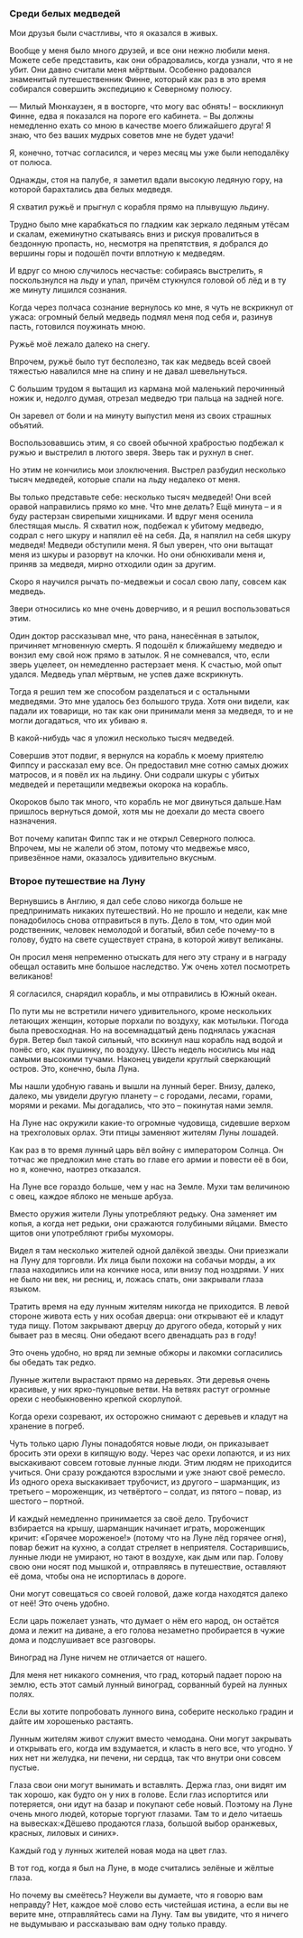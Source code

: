 ### Среди белых медведей

Мои друзья были счастливы, что я оказался в живых.

Вообще у меня было много друзей, и все они нежно любили меня.
Можете себе представить, как они обрадовались, когда узнали, что я не убит.
Они давно считали меня мёртвым.
Особенно радовался знаменитый путешественник Финне, который как раз в это время собирался совершить экспедицию к Северному полюсу.

— Милый Мюнхаузен, я в восторге, что могу вас обнять! – воскликнул Финне, едва я показался на пороге его кабинета.
– Вы должны немедленно ехать со мною в качестве моего ближайшего друга!
Я знаю, что без ваших мудрых советов мне не будет удачи!

Я, конечно, тотчас согласился, и через месяц мы уже были неподалёку от полюса.

Однажды, стоя на палубе, я заметил вдали высокую ледяную гору, на которой барахтались два белых медведя.

Я схватил ружьё и прыгнул с корабля прямо на плывущую льдину.

Трудно было мне карабкаться по гладким как зеркало ледяным утёсам и скалам, ежеминутно скатываясь вниз и рискуя провалиться в бездонную пропасть, но, несмотря на препятствия, я добрался до вершины горы и подошёл почти вплотную к медведям.

И вдруг со мною случилось несчастье: собираясь выстрелить, я поскользнулся на льду и упал, причём стукнулся головой об лёд и в ту же минуту лишился сознания.

Когда через полчаса сознание вернулось ко мне, я чуть не вскрикнул от ужаса: огромный белый медведь подмял меня под себя и, разинув пасть, готовился поужинать мною.

Ружьё моё лежало далеко на снегу.

Впрочем, ружьё было тут бесполезно, так как медведь всей своей тяжестью навалился мне на спину и не давал шевельнуться.

С большим трудом я вытащил из кармана мой маленький перочинный ножик и, недолго думая, отрезал медведю три пальца на задней ноге.

Он заревел от боли и на минуту выпустил меня из своих страшных объятий.

Воспользовавшись этим, я со своей обычной храбростью подбежал к ружью и выстрелил в лютого зверя.
Зверь так и рухнул в снег.

Но этим не кончились мои злоключения.
Выстрел разбудил несколько тысяч медведей, которые спали на льду недалеко от меня.

Вы только представьте себе: несколько тысяч медведей!
Они всей оравой направились прямо ко мне.
Что мне делать?
Ещё минута – и я буду растерзан свирепыми хищниками.
И вдруг меня осенила блестящая мысль.
Я схватил нож, подбежал к убитому медведю, содрал с него шкуру и напялил её на себя.
Да, я напялил на себя шкуру медведя!
Медведи обступили меня.
Я был уверен, что они вытащат меня из шкуры и разорвут на клочки.
Но они обнюхивали меня и, приняв за медведя, мирно отходили один за другим.

Скоро я научился рычать по-медвежьи и сосал свою лапу, совсем как медведь.

Звери относились ко мне очень доверчиво, и я решил воспользоваться этим.

Один доктор рассказывал мне, что рана, нанесённая в затылок, причиняет мгновенную смерть.
Я подошёл к ближайшему медведю и вонзил ему свой нож прямо в затылок.
Я не сомневался, что, если зверь уцелеет, он немедленно растерзает меня.
К счастью, мой опыт удался.
Медведь упал мёртвым, не успев даже вскрикнуть.

Тогда я решил тем же способом разделаться и с остальными медведями.
Это мне удалось без большого труда.
Хотя они видели, как падали их товарищи, но так как они принимали меня за медведя, то и не могли догадаться, что их убиваю я.

В какой-нибудь час я уложил несколько тысяч медведей.

Совершив этот подвиг, я вернулся на корабль к моему приятелю Фиппсу и рассказал ему все.
Он предоставил мне сотню самых дюжих матросов, и я повёл их на льдину.
Они содрали шкуры с убитых медведей и перетащили медвежьи окорока на корабль.

Окороков было так много, что корабль не мог двинуться дальше.Нам пришлось вернуться домой, хотя мы не доехали до места своего назначения.

Вот почему капитан Фиппс так и не открыл Северного полюса.
Впрочем, мы не жалели об этом, потому что медвежье мясо, привезённое нами, оказалось удивительно вкусным.

### Второе путешествие на Луну

Вернувшись в Англию, я дал себе слово никогда больше не предпринимать никаких путешествий.
Но не прошло и недели, как мне понадобилось снова отправиться в путь.
Дело в том, что один мой родственник, человек немолодой и богатый, вбил себе почему-то в голову, будто на свете существует страна, в которой живут великаны.

Он просил меня непременно отыскать для него эту страну и в награду обещал оставить мне большое наследство.
Уж очень хотел посмотреть великанов!

Я согласился, снарядил корабль, и мы отправились в Южный океан.

По пути мы не встретили ничего удивительного, кроме нескольких летающих женщин, которые порхали по воздуху, как мотыльки.
Погода была превосходная.
Но на восемнадцатый день поднялась ужасная буря.
Ветер был такой сильный, что вскинул наш корабль над водой и понёс его, как пушинку, по воздуху.
Шесть недель носились мы над самыми высокими тучами.
Наконец увидели круглый сверкающий остров.
Это, конечно, была Луна.

Мы нашли удобную гавань и вышли на лунный берег.
Внизу, далеко, далеко, мы увидели другую планету – с городами, лесами, горами, морями и реками.
Мы догадались, что это – покинутая нами земля.

На Луне нас окружили какие-то огромные чудовища, сидевшие верхом на трехголовых орлах.
Эти птицы заменяют жителям Луны лошадей.

Как раз в то время лунный царь вёл войну с императором Солнца.
Он тотчас же предложил мне стать во главе его армии и повести её в бои, но я, конечно, наотрез отказался.

На Луне все гораздо больше, чем у нас на Земле.
Мухи там величиною с овец, каждое яблоко не меньше арбуза.

Вместо оружия жители Луны употребляют редьку.
Она заменяет им копья, а когда нет редьки, они сражаются голубиными яйцами.
Вместо щитов они употребляют грибы мухоморы.

Видел я там несколько жителей одной далёкой звезды.
Они приезжали на Луну для торговли.
Их лица были похожи на собачьи морды, а их глаза находились или на кончике носа, или внизу под ноздрями.
У них не было ни век, ни ресниц, и, ложась спать, они закрывали глаза языком.

Тратить время на еду лунным жителям никогда не приходится.
В левой стороне живота есть у них особая дверца: они открывают её и кладут туда пищу.
Потом закрывают дверцу до другого обеда, который у них бывает раз в месяц.
Они обедают всего двенадцать раз в году!

Это очень удобно, но вряд ли земные обжоры и лакомки согласились бы обедать так редко.

Лунные жители вырастают прямо на деревьях.
Эти деревья очень красивые, у них ярко-пунцовые ветви.
На ветвях растут огромные орехи с необыкновенно крепкой скорлупой.

Когда орехи созревают, их осторожно снимают с деревьев и кладут на хранение в погреб.

Чуть только царю Луны понадобятся новые люди, он приказывает бросить эти орехи в кипящую воду.
Через час орехи лопаются, и из них выскакивают совсем готовые лунные люди.
Этим людям не приходится учиться.
Они сразу рождаются взрослыми и уже знают своё ремесло.
Из одного ореха выскакивает трубочист, из другого – шарманщик, из третьего – мороженщик, из четвёртого – солдат, из пятого – повар, из шестого – портной.

И каждый немедленно принимается за своё дело.
Трубочист взбирается на крышу, шарманщик начинает играть, мороженщик кричит:
«Горячее мороженое!» (потому что на Луне лёд горячее огня), повар бежит на кухню, а солдат стреляет в неприятеля.
Состарившись, лунные люди не умирают, но тают в воздухе, как дым или пар.
Голову свою они носят под мышкой и, отправляясь в путешествие, оставляют её дома, чтобы она не испортилась в дороге.

Они могут совещаться со своей головой, даже когда находятся далеко от неё!
Это очень удобно.

Если царь пожелает узнать, что думает о нём его народ, он остаётся дома и лежит на диване, а его голова незаметно пробирается в чужие дома и подслушивает все разговоры.

Виноград на Луне ничем не отличается от нашего.

Для меня нет никакого сомнения, что град, который падает порою на землю, есть этот самый лунный виноград, сорванный бурей на лунных полях.

Если вы хотите попробовать лунного вина, соберите несколько градин и дайте им хорошенько растаять.

Лунным жителям живот служит вместо чемодана.
Они могут закрывать и открывать его, когда им вздумается, и класть в него все, что угодно.
У них нет ни желудка, ни печени, ни сердца, так что внутри они совсем пустые.

Глаза свои они могут вынимать и вставлять.
Держа глаз, они видят им так хорошо, как будто он у них в голове.
Если глаз испортится или потеряется, они идут на базар и покупают себе новый.
Поэтому на Луне очень много людей, которые торгуют глазами.
Там то и дело читаешь на вывесках:«Дёшево продаются глаза, большой выбор оранжевых, красных, лиловых и синих».

Каждый год у лунных жителей новая мода на цвет глаз.

В тот год, когда я был на Луне, в моде считались зелёные и жёлтые глаза.

Но почему вы смеётесь?
Неужели вы думаете, что я говорю вам неправду?
Нет, каждое моё слово есть чистейшая истина, а если вы не верите мне, отправляйтесь сами на Луну.
Там вы увидите, что я ничего не выдумываю и рассказываю вам одну только правду.
